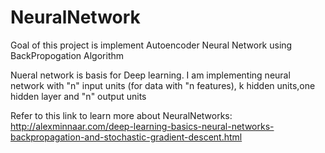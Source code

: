 # NeuralNetwork
Goal of this project is implement Autoencoder Neural Network using BackPropogation Algorithm

Nueral network is basis for Deep learning.
I am implementing neural network with "n" input units (for data with "n features), k
hidden units,one hidden layer and "n" output units

Refer to this link to learn more about NeuralNetworks:
http://alexminnaar.com/deep-learning-basics-neural-networks-backpropagation-and-stochastic-gradient-descent.html




